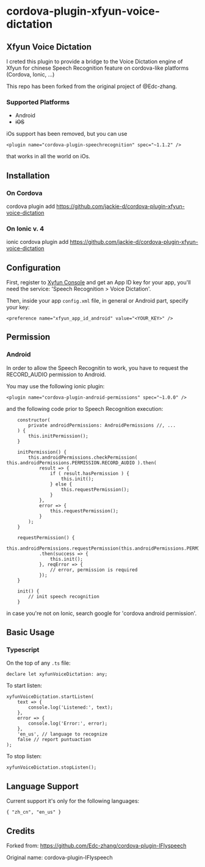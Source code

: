 # cordova-plugin-xfyun-voice-dictation

## Xfyun Voice Dictation

I creted this plugin to provide a bridge to the Voice Dictation engine of Xfyun for chinese Speech Recognition feature on cordova-like platforms (Cordova, Ionic, ...)

This repo has been forked from the original project of @Edc-zhang.

### Supported Platforms

- Android
- ~~iOS~~

iOs support has been removed, but you can use 

```<plugin name="cordova-plugin-speechrecognition" spec="~1.1.2" />```

that works in all the world on iOs.

## Installation

### On Cordova

cordova plugin add https://github.com/jackie-d/cordova-plugin-xfyun-voice-dictation

### On Ionic v. 4

ionic cordova plugin add https://github.com/jackie-d/cordova-plugin-xfyun-voice-dictation

## Configuration

First, register to [Xyfun Console](https://console.xfyun.cn/services/iat) and get an App ID key for your app, you'll need the service: 'Speech Recognition > Voice Dictation'.

Then, inside your app `config.xml` file, in general or Android part, specify your key:

```
<preference name="xfyun_app_id_android" value="<YOUR_KEY>" />
```

## Permission

### Android

In order to allow the Speech Recognitin to work, you have to request the RECORD_AUDIO permission to Android.

You may use the following ionic plugin: 

```
<plugin name="cordova-plugin-android-permissions" spec="~1.0.0" />
```

and the following code prior to Speech Recognition execution:

```
    constructor(
        private androidPermissions: AndroidPermissions //, ...
    ) {
        this.initPermission();
    }

    initPermission() {
        this.androidPermissions.checkPermission( this.androidPermissions.PERMISSION.RECORD_AUDIO ).then(
            result => {
                if ( result.hasPermission ) {
                    this.init();
                } else {
                    this.requestPermission();
                }
            },
            error => {
                this.requestPermission();
            }
        );
    }

    requestPermission() {
        this.androidPermissions.requestPermission(this.androidPermissions.PERMISSION.RECORD_AUDIO)
            .then(success => {
                this.init();
            }, reqError => {
                // error, permission is required
            });
    }

    init() {
        // init speech recognition
    }
```

in case you're not on Ionic, search google for 'cordova android permission'.

## Basic Usage

### Typescript

On the top of any `.ts` file: 

```
declare let xyfunVoiceDictation: any;
```

To start listen:

```
xyfunVoiceDictation.startListen(
    text => {
        console.log('Listened:', text);
    },
    error => {
        console.log('Error:', error);
    },
    'en_us', // language to recognize
    false // report puntuaction
);
```

To stop listen:

```
xyfunVoiceDictation.stopListen();
```

## Language Support

Current support it's only for the following languages:

`{ "zh_cn", "en_us" }`

## Credits

Forked from: https://github.com/Edc-zhang/cordova-plugin-IFlyspeech

Original name: cordova-plugin-IFlyspeech